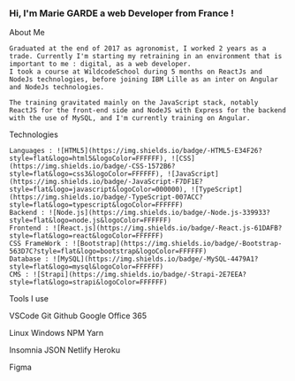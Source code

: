 ### Hi, I'm Marie GARDE a web Developer from France !

About Me

    Graduated at the end of 2017 as agronomist, I worked 2 years as a trade. Currently I'm starting my retraining in an environment that is important to me : digital, as a web developer. 
    I took a course at WildcodeSchool during 5 months on ReactJs and NodeJs technologies, before joining IBM Lille as an inter on Angular and NodeJs technologies.

    The training gravitated mainly on the JavaScript stack, notably ReactJS for the front-end side and NodeJS with Express for the backend with the use of MySQL, and I'm currently training on Angular.

Technologies

    Languages : ![HTML5](https://img.shields.io/badge/-HTML5-E34F26?style=flat&logo=html5&logoColor=FFFFFF), ![CSS](https://img.shields.io/badge/-CSS-1572B6?style=flat&logo=css3&logoColor=FFFFFF), ![JavaScript](https://img.shields.io/badge/-JavaScript-F7DF1E?style=flat&logo=javascript&logoColor=000000), ![TypeScript](https://img.shields.io/badge/-TypeScript-007ACC?style=flat&logo=typescript&logoColor=FFFFFF)
    Backend : ![Node.js](https://img.shields.io/badge/-Node.js-339933?style=flat&logo=node.js&logoColor=FFFFFF)
    Frontend : ![React.js](https://img.shields.io/badge/-React.js-61DAFB?style=flat&logo=react&logoColor=FFFFFF)
    CSS FrameWork : ![Bootstrap](https://img.shields.io/badge/-Bootstrap-563D7C?style=flat&logo=bootstrap&logoColor=FFFFFF)
    Database : ![MySQL](https://img.shields.io/badge/-MySQL-4479A1?style=flat&logo=mysql&logoColor=FFFFFF)
    CMS : ![Strapi](https://img.shields.io/badge/-Strapi-2E7EEA?style=flat&logo=strapi&logoColor=FFFFFF)

Tools I use

VSCode Git Github Google Office 365

Linux Windows NPM Yarn

Insomnia JSON Netlify Heroku

Figma 


<!--
**Marie-Garde/Marie-Garde** is a ✨ _special_ ✨ repository because its `README.md` (this file) appears on your GitHub profile.

Here are some ideas to get you started:

- 🔭 I’m currently working on ...
- 🌱 I’m currently learning ...
- 👯 I’m looking to collaborate on ...
- 🤔 I’m looking for help with ...
- 💬 Ask me about ...
- 📫 How to reach me: ...
- 😄 Pronouns: ...
- ⚡ Fun fact: ...
-->
